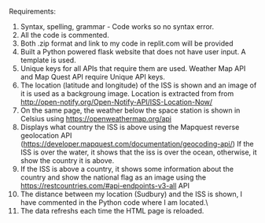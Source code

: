 Requirements:
1. Syntax, spelling, grammar - Code works so no syntax error.
2. All the code is commented.
3. Both .zip format and link to my code in replit.com will be provided
4. Built a Python powered flask website that does not have user input. A template is used.
5. Unique keys for all APIs that require them are used. Weather Map API and Map Quest API require Unique API keys.
6. The location (latitude and longitude) of the ISS is shown and an image of it is used as a backgroung image. Location is extracted from from http://open-notify.org/Open-Notify-API/ISS-Location-Now/
7. On the same page, the weather below the space station is shown in Celsius using https://openweathermap.org/api
8. Displays what country the ISS is above using the Mapquest reverse geolocation API (https://developer.mapquest.com/documentation/geocoding-api/) If the ISS is over the water, it shows that the iss is over the ocean, otherwise, it show the country it is above.
9. If the ISS is above a country, it shows some information about the country and show the national flag as an image using the https://restcountries.com/#api-endpoints-v3-all API
10. The distance between my location (Sudbury) and the ISS is shown, I have commented in the Python code where I am located.\
11. The data refreshs each time the HTML page is reloaded.